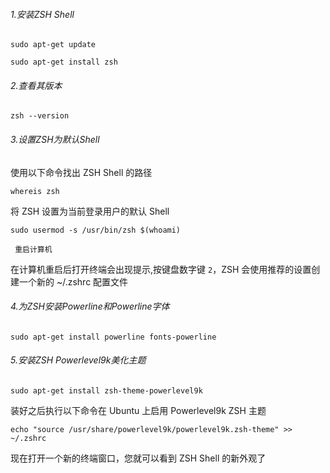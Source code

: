 ###### 1.安装ZSH Shell

```
sudo apt-get update
```

```
sudo apt-get install zsh
```

###### 2.查看其版本

```
zsh --version
```

###### 3.设置ZSH为默认Shell

使用以下命令找出 ZSH Shell 的路径

```
whereis zsh
```

将 ZSH 设置为当前登录用户的默认 Shell

```
sudo usermod -s /usr/bin/zsh $(whoami)
```

` 重启计算机`

在计算机重启后打开终端会出现提示,按键盘数字键 `2`，ZSH 会使用推荐的设置创建一个新的 ~/.zshrc 配置文件

###### 4.为ZSH安装Powerline和Powerline字体

```
sudo apt-get install powerline fonts-powerline
```

###### 5.安装ZSH Powerlevel9k美化主题

```
sudo apt-get install zsh-theme-powerlevel9k
```

装好之后执行以下命令在 Ubuntu 上启用 Powerlevel9k ZSH 主题

```
echo "source /usr/share/powerlevel9k/powerlevel9k.zsh-theme" >> ~/.zshrc
```

现在打开一个新的终端窗口，您就可以看到 ZSH Shell 的新外观了

